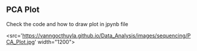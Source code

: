 ## PCA Plot

Check the code and how to draw plot in jpynb file

<src='https://vanngocthuyla.github.io/Data_Analysis/images/sequencing/PCA_Plot.jpg' width="1200">

